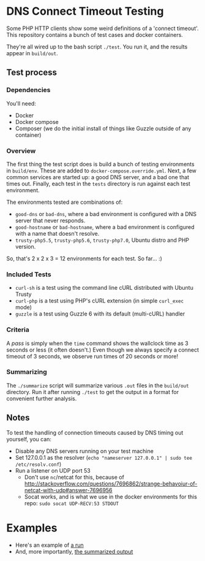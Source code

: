 # DNS Connect Timeout Testing

Some PHP HTTP clients show some weird definitions of a 'connect timeout'.
This repository contains a bunch of test cases and docker containers.

They're all wired up to the bash script `./test`. You run it, and
the results appear in `build/out`.

## Test process

### Dependencies

You'll need:

* Docker
* Docker compose
* Composer (we do the initial install of things like Guzzle outside of any container)

### Overview

The first thing the test script does is build a bunch of testing environments
in `build/env`. These are added to `docker-compose.override.yml`. Next, a few 
common services are started up: a good DNS server, and a bad one that times out. 
Finally, each test in the `tests` directory is run against each test environment.

The environments tested are combinations of:

* `good-dns` or `bad-dns`, where a bad environment is configured with a DNS
    server that never responds.
* `good-hostname` or `bad-hostname`, where a bad environment is configured with
    a name that doesn't resolve.
* `trusty-php5.5`, `trusty-php5.6`, `trusty-php7.0`, Ubuntu distro and PHP version.
    
So, that's 2 x 2 x 3 = 12 environments for each test. So far... :)

### Included Tests

* `curl-sh` is a test using the command line cURL distributed with Ubuntu Trusty
* `curl-php` is a test using PHP's cURL extension (in simple `curl_exec` mode)
* `guzzle` is a test using Guzzle 6 with its default (multi-cURL) handler

### Criteria

A *pass* is simply when the `time` command shows the wallclock time as 3 seconds or less (it often doesn't.)
Even though we always specify a connect timeout of 3 seconds, we observe run times
of 20 seconds or more!

### Summarizing 

The `./summarize` script will summarize various `.out` files in the `build/out`
directory. Run it after running `./test` to get the output in a format for convenient
further analysis.

## Notes

To test the handling of connection timeouts caused by DNS timing out yourself, you can:

* Disable any DNS servers running on your test machine
* Set 127.0.0.1 as the resolver (`echo "nameserver 127.0.0.1" | sudo tee /etc/resolv.conf`)
* Run a listener on UDP port 53
    * Don't use `nc`/netcat for this, because of http://stackoverflow.com/questions/7696862/strange-behavoiur-of-netcat-with-udp#answer-7696956
    * Socat works, and is what we use in the docker environments for this repo: `sudo socat UDP-RECV:53 STDOUT`

# Examples

* Here's an example of [a run](example.test.out)
* And, more importantly, [the summarized output](example.summarize.out)
